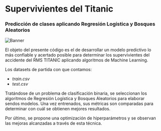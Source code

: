 # Supervivientes del Titanic</br> 
### Predicción de clases aplicando Regresión Logística y Bosques Aleatorios
![Banner](https://i.ibb.co/s3wb130/Ti3.jpg)

El objeto del presente código es el de desarrollar un modelo predictivo lo más confiable y acertado posible para determinar los supervivientes del accidente del RMS TITANIC aplicando algoritmos de Machine Learning.</br>

Los datasets de partida con que contamos:

- *train.csv*
- *test.csv*

Tratándose de un problema de clasificación binaria, se seleccionan los algoritmos de Regresión Logística y Bosques Aleatorios para elaborar sendos modelos. Una vez entrenados, sus métricas son comparadas para determinar con cuál se obtienen mejores resultados.

Por último, se propone una optimización de hiperparámetros y se observan las mejoras alcanzadas a través de esta técnica.
